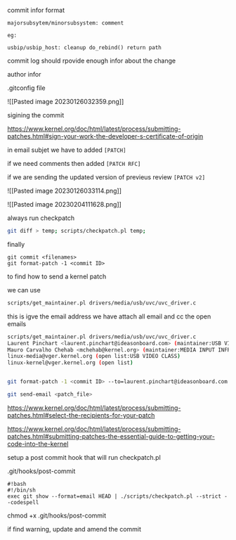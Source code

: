 
commit infor format

```
majorsubsytem/minorsubsystem: comment

eg:

usbip/usbip_host: cleanup do_rebind() return path 
```

commit log should rpovide enough infor about the change 

author infor

.gitconfig file


![[Pasted image 20230126032359.png]]

sigining the commit

https://www.kernel.org/doc/html/latest/process/submitting-patches.html#sign-your-work-the-developer-s-certificate-of-origin


in email subjet we have to added `[PATCH]`

if we need comments then added `[PATCH RFC]`

if we are sending the updated version of previeus review `[PATCH v2]`


![[Pasted image 20230126033114.png]]


![[Pasted image 20230204111628.png]]

always run checkpatch 

```bash
git diff > temp; scripts/checkpatch.pl temp;
```


finally

```
git commit <filenames>
git format-patch -1 <commit ID>
```

to find how to send a kernel patch

we can use

```bash
scripts/get_maintainer.pl drivers/media/usb/uvc/uvc_driver.c
```

this is igve the email address we have attach all email and cc the open emails

```bash
scripts/get_maintainer.pl drivers/media/usb/uvc/uvc_driver.c
Laurent Pinchart <laurent.pinchart@ideasonboard.com> (maintainer:USB VIDEO CLASS)
Mauro Carvalho Chehab <mchehab@kernel.org> (maintainer:MEDIA INPUT INFRASTRUCTURE (V4L/DVB))
linux-media@vger.kernel.org (open list:USB VIDEO CLASS)
linux-kernel@vger.kernel.org (open list)


git format-patch -1 <commit ID> --to=laurent.pinchart@ideasonboard.com --to=mchehab@kernel.org --cc=linux-media@vger.kernel.org --cc=linux-kernel@vger.kernel.org

git send-email <patch_file>
```

https://www.kernel.org/doc/html/latest/process/submitting-patches.html#select-the-recipients-for-your-patch

https://www.kernel.org/doc/html/latest/process/submitting-patches.html#submitting-patches-the-essential-guide-to-getting-your-code-into-the-kernel


setup a post commit hook that will run checkpatch.pl 

.git/hooks/post-commit

```
#!bash
#!/bin/sh
exec git show --format=email HEAD | ./scripts/checkpatch.pl --strict --codespell
```

chmod +x .git/hooks/post-commit

if find warning, update and amend the commit

